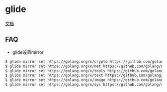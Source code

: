 # glide

[文档](https://deepzz.com/post/glide-package-management-command.html)

## FAQ
- glide设置mirror
```sh
$ glide mirror set https://golang.org/x/crypto https://github.com/golang/crypto --vcs git
$ glide mirror set https://golang.org/x/net https://github.com/golang/net --vcs git
$ glide mirror set https://golang.org/x/tools https://github.com/golang/tools --vcs git
$ glide mirror set https://golang.org/x/text https://github.com/golang/text --vcs git
$ glide mirror set https://golang.org/x/image https://github.com/golang/image --vcs git
$ glide mirror set https://golang.org/x/sys https://github.com/golang/sys --vcs git
```
